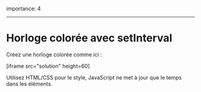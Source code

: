 importance: 4

---

# Horloge colorée avec setInterval

Créez une horloge colorée comme ici : 

[iframe src="solution" height=60]

Utilisez HTML/CSS pour le style, JavaScript ne met à jour que le temps dans les éléments.
